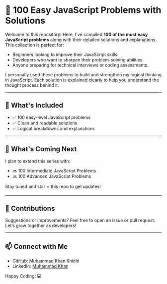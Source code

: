 # 🧠 100 Easy JavaScript Problems with Solutions

Welcome to this repository! Here, I've compiled **100 of the most easy JavaScript problems** along with their detailed solutions and explanations. This collection is perfect for:

- Beginners looking to improve their JavaScript skills.
- Developers who want to sharpen their problem-solving abilities.
- Anyone preparing for technical interviews or coding assessments.

I personally used these problems to build and strengthen my logical thinking in JavaScript. Each solution is explained clearly to help you understand the thought process behind it.

---

## 📌 What's Included

- ✅ 100 easy-level JavaScript problems
- ✅ Clean and readable solutions
- ✅ Logical breakdowns and explanations

---

## 🚀 What's Coming Next

I plan to extend this series with:

- 🔜 100 Intermediate JavaScript Problems
- 🔜 100 Advanced JavaScript Problems

Stay tuned and star ⭐ this repo to get updates!

---

## 🤝 Contributions

Suggestions or improvements? Feel free to open an issue or pull request. Let’s grow together as developers!

---

## 📫 Connect with Me

- GitHub: [Muhammad Khan Khichi](https://github.com/Muhammad-Khan-Khichi)
- LinkedIn: [Muhammad Khan](https://www.linkedin.com/in/muhammad-khan-khan-53a19235)

Happy Coding! 💻
